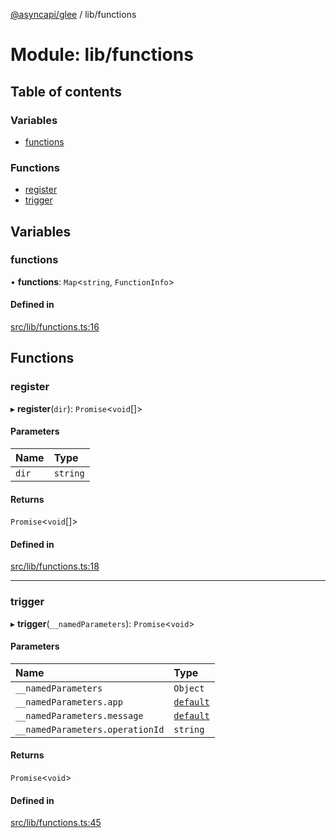 [@asyncapi/glee](../README.md) / lib/functions

# Module: lib/functions

## Table of contents

### Variables

- [functions](lib_functions.md#functions)

### Functions

- [register](lib_functions.md#register)
- [trigger](lib_functions.md#trigger)

## Variables

### functions

• **functions**: `Map`<`string`, `FunctionInfo`\>

#### Defined in

[src/lib/functions.ts:16](https://github.com/asyncapi/glee/blob/7f9d541/src/lib/functions.ts#L16)

## Functions

### register

▸ **register**(`dir`): `Promise`<`void`[]\>

#### Parameters

| Name | Type |
| :------ | :------ |
| `dir` | `string` |

#### Returns

`Promise`<`void`[]\>

#### Defined in

[src/lib/functions.ts:18](https://github.com/asyncapi/glee/blob/7f9d541/src/lib/functions.ts#L18)

___

### trigger

▸ **trigger**(`__namedParameters`): `Promise`<`void`\>

#### Parameters

| Name | Type |
| :------ | :------ |
| `__namedParameters` | `Object` |
| `__namedParameters.app` | [`default`](../classes/lib_glee.default.md) |
| `__namedParameters.message` | [`default`](../classes/lib_message.default.md) |
| `__namedParameters.operationId` | `string` |

#### Returns

`Promise`<`void`\>

#### Defined in

[src/lib/functions.ts:45](https://github.com/asyncapi/glee/blob/7f9d541/src/lib/functions.ts#L45)
